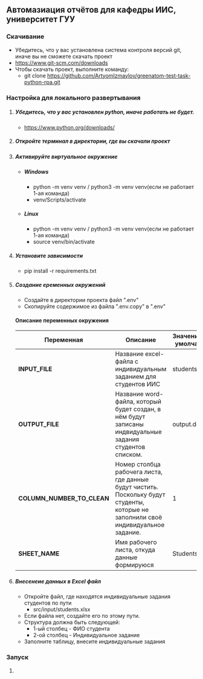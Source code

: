 
## Автомазиация отчётов для кафедры ИИС, университет ГУУ

### Скачивание
- Убедитесь, что у вас установлена система контроля версий git, иначе вы не сможете скачать проект
- https://www.git-scm.com/downloads
- Чтобы скачать проект, выполните команду:
  - git clone https://github.com/ArtyomIzmaylov/greenatom-test-task-python-rpa.git



### Настройка для локального развертывания
1. ##### Убедитесь, что у вас установлен python, иначе работать не будет.
   * https://www.python.org/downloads/
2. ##### Откройте терминал в директории, где вы скачали проект
3. ##### Активируйте виртуальное окружение
   * ##### Windows
     * python -m venv venv / python3 -m venv venv(если не работает 1-ая команда)
     * venv/Scripts/activate
   * ##### Linux
     * python -m venv venv / python3 -m venv venv(если не работает 1-ая команда)
     * source venv/bin/activate
4. ##### Установите зависимости
   * pip install -r requirements.txt
5. ##### Создание еременных окружений
   * Создайте в директории проекта файл ".env"
   * Скопируйте содержимое из файла ".env.copy" в ".env"
    #### Описание переменных окружения
   
    | Переменная                 | Описание                                                                                                                            | Значение(по-умолчанию) |
    |----------------------------|-------------------------------------------------------------------------------------------------------------------------------------|------------------------|
    | **INPUT_FILE**             | Название excel-файла с индивидуальным заданием для студентов ИИС                                                                    | students.xlsx          |
    | **OUTPUT_FILE**            | Название word-файла, который будет создан, в нём будут записаны индвидуальные задания студентов списком.                            | output.docx            |
    | **COLUMN_NUMBER_TO_CLEAN** | Номер столбца рабочега листа, где данные будут чистить. Поскольку будут студенты, которые не заполнили своё индивидуальное задание. | 1                      |
    | **SHEET_NAME**             | Имя рабочего листа, откуда данные формируюся                                                                                        | Students               |
6. ##### Внесенеие данных в Excel файл
   * Откройте файл, где находятся индивидуальные задания студентов по пути
     * src/input/students.xlsx
   * Если файла нет, создайте его по этому пути.
   * Структура должна быть следующей:
     * 1-ый столбец - ФИО студента
     * 2-ой столбец - Индивидуальное задание
   * Заполните таблицу, внесите индивидуальные задания

### Запуск
  1. 